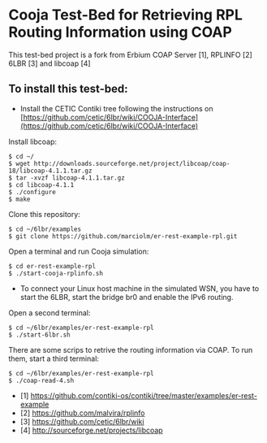 
Cooja Test-Bed for Retrieving RPL Routing Information using COAP
================================================================

This test-bed project is a fork from Erbium COAP Server [1], RPLINFO [2] 6LBR [3] and libcoap [4]

To install this test-bed: 
-------------------------
- Install the CETIC Contiki tree following the instructions on [https://github.com/cetic/6lbr/wiki/COOJA-Interface](https://github.com/cetic/6lbr/wiki/COOJA-Interface) 

Install libcoap:

	$ cd ~/
	$ wget http://downloads.sourceforge.net/project/libcoap/coap-18/libcoap-4.1.1.tar.gz 
	$ tar -xvzf libcoap-4.1.1.tar.gz
	$ cd libcoap-4.1.1
	$ ./configure
	$ make

Clone this repository:

	$ cd ~/6lbr/examples
	$ git clone https://github.com/marciolm/er-rest-example-rpl.git 

Open a terminal and run Cooja simulation:

	$ cd er-rest-example-rpl
	$ ./start-cooja-rplinfo.sh 

* To connect your Linux host machine in the simulated WSN, you have to start the 6LBR, start the bridge br0 and enable the IPv6 routing.

Open a second terminal:

	$ cd ~/6lbr/examples/er-rest-example-rpl
	$ ./start-6lbr.sh

There are some scrips to retrive the routing information via COAP. To run them, start a third terminal:

	$ cd ~/6lbr/examples/er-rest-example-rpl
	$ ./coap-read-4.sh

* [1] https://github.com/contiki-os/contiki/tree/master/examples/er-rest-example
* [2] https://github.com/malvira/rplinfo
* [3] https://github.com/cetic/6lbr/wiki
* [4] http://sourceforge.net/projects/libcoap

